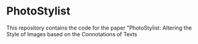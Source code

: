 # PhotoStylist
This repository contains the code for the paper "PhotoStylist: Altering the Style of Images based on the Connotations of Texts
